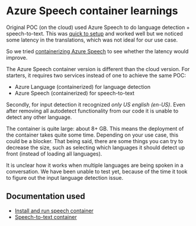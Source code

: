 # Azure Speech container learnings

Original POC (on the cloud) used Azure Speech to do language detection + speech-to-text. This was [quick to setup](src/azure-speech-quickstart.py) and worked well but we noticed some latency in the translations, which was not ideal for our use case.

So we tried [containerizing Azure Speech](https://learn.microsoft.com/en-us/azure/ai-services/speech-service/speech-container-howto) to see whether the latency would improve.

The Azure Speech container version is different than the cloud version. For starters, it requires two services instead of one to achieve the same POC:

* Azure Language (containerized) for language detection
* Azure Speech (containerized) for speech-to-text

Secondly, for input detection it recognized *only US english (en-US)*. Even after removing all autodetect functionality from our code it is unable to detect any other language.

The container is quite large: about 8+ GB. This means the deployment of the container takes quite some time. Depending on your use case, this could be a blocker.
That being said, there are some things you can try to decrease the size, such as selecting which languages it should detect up front (instead of loading all languages).

It is unclear how it works when multiple languages are being spoken in a conversation. We have been unable to test yet, because of the time it took to figure out the input language detection issue.

## Documentation used

* [Install and run speech container](https://learn.microsoft.com/en-us/azure/ai-services/speech-service/speech-container-howto)
* [Speech-to-text container](https://learn.microsoft.com/en-us/azure/ai-services/speech-service/speech-container-stt?tabs=container&pivots=programming-language-python)
